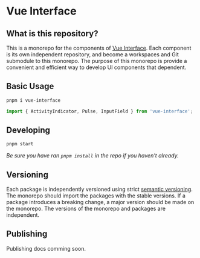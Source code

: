 # Vue Interface

## What is this repository?
This is a monorepo for the components of [Vue Interface](https://github.com/vue-interface). Each component is its own independent repository, and become a workspaces and Git submodule to this monorepo. The purpose of this monorepo is provide a convenient and efficient way to develop UI components that dependent.

## Basic Usage

```bash
pnpm i vue-interface
```

```js
import { ActivityIndicator, Pulse, InputField } from 'vue-interface';
```

## Developing

```bash
pnpm start
```

*Be sure you have ran `pnpm install` in the repo if you haven't already.*

## Versioning

Each package is independently versioned using strict [semantic versioning](https://semver.org/). The monorepo should import the packages with the stable versions. If a package introduces a breaking change, a major version should be made on the monorepo. The versions of the monorepo and packages are independent.

## Publishing

Publishing docs comming soon.
